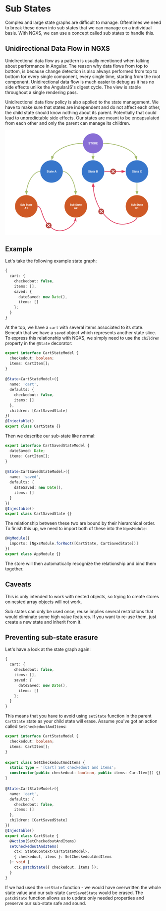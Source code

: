 # Sub States

Complex and large state graphs are difficult to manage. Oftentimes we need to break these down into sub states that we can manage on a individual basis. With NGXS, we can use a concept called sub states to handle this.

## Unidirectional Data Flow in NGXS

Unidirectional data flow as a pattern is usually mentioned when talking about performance in Angular. The reason why data flows from top to bottom, is because change detection is also always performed from top to bottom for every single component, every single time, starting from the root component. Unidirectional data flow is much easier to debug as it has no side effects unlike the AngularJS's digest cycle. The view is stable throughout a single rendering pass.

Unidirectional data flow policy is also applied to the state management. We have to make sure that states are independent and do not affect each other, the child state should know nothing about its parent. Potentially that could lead to unpredictable side effects. Our states are meant to be encapsulated from each other and only the parent can manage its children.

![Unidirectional](../.gitbook/assets/unidirectional.png)

## Example

Let's take the following example state graph:

```typescript
{
  cart: {
    checkedout: false,
    items: [],
    saved: {
      dateSaved: new Date(),
      items: []
    };
  }
}
```

At the top, we have a `cart` with several items associated to its state. Beneath that we have a `saved` object which represents another state slice. To express this relationship with NGXS, we simply need to use the `children` property in the `@State` decorator:

```typescript
export interface CartStateModel {
  checkedout: boolean;
  items: CartItem[];
}

@State<CartStateModel>({
  name: 'cart',
  defaults: {
    checkedout: false,
    items: []
  },
  children: [CartSavedState]
})
@Injectable()
export class CartState {}
```

Then we describe our sub-state like normal:

```typescript
export interface CartSavedStateModel {
  dateSaved: Date;
  items: CartItem[];
}

@State<CartSavedStateModel>({
  name: 'saved',
  defaults: {
    dateSaved: new Date(),
    items: []
  }
})
@Injectable()
export class CartSavedState {}
```

The relationship between these two are bound by their hierarchical order. To finish this up, we need to import both of these into the `NgxsModule`:

```typescript
@NgModule({
  imports: [NgxsModule.forRoot([CartState, CartSavedState])]
})
export class AppModule {}
```

The store will then automatically recognize the relationship and bind them together.

## Caveats

This is only intended to work with nested objects, so trying to create stores on nested array objects will not work.

Sub states can only be used once, reuse implies several restrictions that would eliminate some high value features. If you want to re-use them, just create a new state and inherit from it.

## Preventing sub-state erasure

Let's have a look at the state graph again:

```typescript
{
  cart: {
    checkedout: false,
    items: [],
    saved: {
      dateSaved: new Date(),
      items: []
    };
  }
}
```

This means that you have to avoid using `setState` function in the parent `CartState` state as your child state will erase. Assume you've got an action called `SetCheckedoutAndItems`:

```typescript
export interface CartStateModel {
  checkedout: boolean;
  items: CartItem[];
}

export class SetCheckedoutAndItems {
  static type = '[Cart] Set checkedout and items';
  constructor(public checkedout: boolean, public items: CartItem[]) {}
}

@State<CartStateModel>({
  name: 'cart',
  defaults: {
    checkedout: false,
    items: []
  },
  children: [CartSavedState]
})
@Injectable()
export class CartState {
  @Action(SetCheckedoutAndItems)
  setCheckedoutAndItems(
    ctx: StateContext<CartStateModel>,
    { checkedout, items }: SetCheckedoutAndItems
  ): void {
    ctx.patchState({ checkedout, items });
  }
}
```

If we had used the `setState` function - we would have overwritten the whole state value and our sub-state `CartSavedState` would be erased. The `patchState` function allows us to update only needed properties and preserve our sub-state safe and sound.

